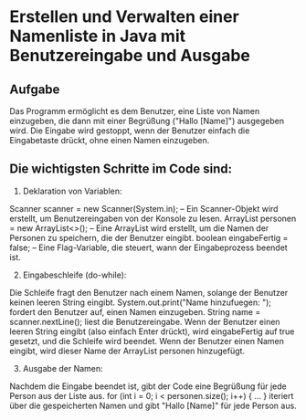 # Erstellen und Verwalten einer Namenliste in Java mit Benutzereingabe und Ausgabe

## Aufgabe
Das Programm ermöglicht es dem Benutzer, eine Liste von Namen einzugeben, die dann mit einer Begrüßung ("Hallo [Name]") ausgegeben wird. Die Eingabe wird gestoppt, wenn der Benutzer einfach die Eingabetaste drückt, ohne einen Namen einzugeben.

## Die wichtigsten Schritte im Code sind:

1. Deklaration von Variablen:

Scanner scanner = new Scanner(System.in); – Ein Scanner-Objekt wird erstellt, um Benutzereingaben von der Konsole zu lesen.
ArrayList<String> personen = new ArrayList<>(); – Eine ArrayList wird erstellt, um die Namen der Personen zu speichern, die der Benutzer eingibt.
boolean eingabeFertig = false; – Eine Flag-Variable, die steuert, wann der Eingabeprozess beendet ist.

2. Eingabeschleife (do-while):

Die Schleife fragt den Benutzer nach einem Namen, solange der Benutzer keinen leeren String eingibt.
System.out.print("Name hinzufuegen: "); fordert den Benutzer auf, einen Namen einzugeben.
String name = scanner.nextLine(); liest die Benutzereingabe.
Wenn der Benutzer einen leeren String eingibt (also einfach Enter drückt), wird eingabeFertig auf true gesetzt, und die Schleife wird beendet.
Wenn der Benutzer einen Namen eingibt, wird dieser Name der ArrayList personen hinzugefügt.

3. Ausgabe der Namen:

Nachdem die Eingabe beendet ist, gibt der Code eine Begrüßung für jede Person aus der Liste aus.
for (int i = 0; i < personen.size(); i++) { ... } iteriert über die gespeicherten Namen und gibt "Hallo [Name]" für jede Person aus.